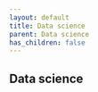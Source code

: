 ```yaml
---
layout: default
title: Data science
parent: Data science
has_children: false
---
```


## Data science

